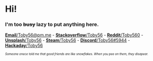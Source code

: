 # Hi!
### I'm too ~~busy~~ lazy to put anything here. 

[**Email**/Toby56@pm.me](mailto:Toby56@pm.me) - [**Stackoverflow**/Toby56](https://stackoverflow.com/users/8654224/toby56) - [**Reddit**/Toby560](https://www.reddit.com/user/Toby560) - [**Unsplash**/Toby56](https://unsplash.com/@toby56/) - [**Steam**/Toby56](https://steamcommunity.com/id/Toby560/) - [**Discord**/Toby56#5944](https://discord.com/) - [**Hackaday**/Toby56](https://hackaday.io/Toby56)

<sup><sup>*Someone onece told me that good friends are like snowflakes. When you pee on them, they disapear.*</sup></sup>

<!--
**Toby56/Toby56** is a ✨ _special_ ✨ repository because its `README.md` (this file) appears on your GitHub profile.

Here are some ideas to get you started:

- 🔭 I’m currently working on ...
- 🌱 I’m currently learning ...
- 👯 I’m looking to collaborate on ...
- 🤔 I’m looking for help with ...
- 💬 Ask me about ...
- 📫 How to reach me: ...
- 😄 Pronouns: ...
- ⚡ Fun fact: ...
-->
